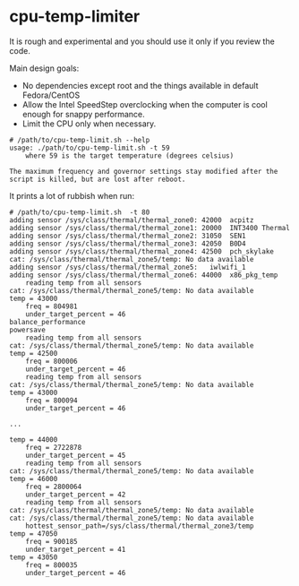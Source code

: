 # cpu-temp-limiter

It is rough and experimental and you should use it only if you review the code.

Main design goals:
* No dependencies except root and the things available in default Fedora/CentOS
* Allow the Intel SpeedStep overclocking when the computer is cool enough for snappy performance.
* Limit the CPU only when necessary.


```
# /path/to/cpu-temp-limit.sh --help
usage: ./path/to/cpu-temp-limit.sh -t 59
    where 59 is the target temperature (degrees celsius)
 
The maximum frequency and governor settings stay modified after the script is killed, but are lost after reboot.

```

It prints a lot of rubbish when run:

```
# /path/to/cpu-temp-limit.sh  -t 80
adding sensor /sys/class/thermal/thermal_zone0: 42000  acpitz  
adding sensor /sys/class/thermal/thermal_zone1: 20000  INT3400 Thermal  
adding sensor /sys/class/thermal/thermal_zone2: 31050  SEN1  
adding sensor /sys/class/thermal/thermal_zone3: 42050  B0D4  
adding sensor /sys/class/thermal/thermal_zone4: 42500  pch_skylake  
cat: /sys/class/thermal/thermal_zone5/temp: No data available
adding sensor /sys/class/thermal/thermal_zone5:   iwlwifi_1  
adding sensor /sys/class/thermal/thermal_zone6: 44000  x86_pkg_temp  
    reading temp from all sensors
cat: /sys/class/thermal/thermal_zone5/temp: No data available
temp = 43000
    freq = 804981
    under_target_percent = 46
balance_performance
powersave
    reading temp from all sensors
cat: /sys/class/thermal/thermal_zone5/temp: No data available
temp = 42500
    freq = 800006
    under_target_percent = 46
    reading temp from all sensors
cat: /sys/class/thermal/thermal_zone5/temp: No data available
temp = 43000
    freq = 800094
    under_target_percent = 46

...

temp = 44000
    freq = 2722878
    under_target_percent = 45
    reading temp from all sensors
cat: /sys/class/thermal/thermal_zone5/temp: No data available
temp = 46000
    freq = 2800064
    under_target_percent = 42
    reading temp from all sensors
cat: /sys/class/thermal/thermal_zone5/temp: No data available
cat: /sys/class/thermal/thermal_zone5/temp: No data available
    hottest_sensor_path=/sys/class/thermal/thermal_zone3/temp
temp = 47050
    freq = 900185
    under_target_percent = 41
temp = 43050
    freq = 800035
    under_target_percent = 46


```
